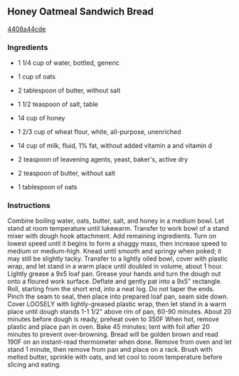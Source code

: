 ## Honey Oatmeal Sandwich Bread

[4408a44cde](http://www.food.com/recipe/honey-oatmeal-sandwich-bread-426596)

### Ingredients

 - 1 1/4 cup of water, bottled, generic

 - 1 cup of oats

 - 2 tablespoon of butter, without salt

 - 1 1/2 teaspoon of salt, table

 - 14 cup of honey

 - 1 2/3 cup of wheat flour, white, all-purpose, unenriched

 - 14 cup of milk, fluid, 1% fat, without added vitamin a and vitamin d

 - 2 teaspoon of leavening agents, yeast, baker's, active dry

 - 2 teaspoon of butter, without salt

 - 1 tablespoon of oats

### Instructions

Combine boiling water, oats, butter, salt, and honey in a medium bowl. Let stand at room temperature until lukewarm. Transfer to work bowl of a stand mixer with dough hook attachment. Add remaining ingredients. Turn on lowest speed until it begins to form a shaggy mass, then increase speed to medium or medium-high. Knead until smooth and springy when poked; it may still be slightly tacky. Transfer to a lightly oiled bowl, cover with plastic wrap, and let stand in a warm place until doubled in volume, about 1 hour. Lightly grease a 9x5 loaf pan. Grease your hands and turn the dough out onto a floured work surface. Deflate and gently pat into a 9x5" rectangle. Roll, starting from the short end, into a neat log. Do not taper the ends. Pinch the seam to seal, then place into prepared loaf pan, seam side down. Cover LOOSELY with lightly-greased plastic wrap, then let stand in a warm place until dough stands 1-1 1/2" above rim of pan, 60-90 minutes. About 20 minutes before dough is ready, preheat oven to 350F When hot, remove plastic and place pan in oven. Bake 45 minutes; tent with foil after 20 minutes to prevent over-browning. Bread will be golden brown and read 190F on an instant-read thermometer when done. Remove from oven and let stand 1 minute, then remove from pan and place on a rack. Brush with melted butter, sprinkle with oats, and let cool to room temperature before slicing and eating.